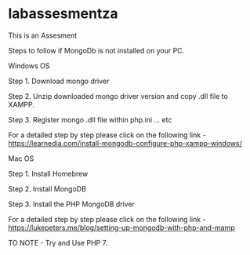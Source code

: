 # labassesmentza
This is an Assesment


Steps to follow if MongoDb is not installed on your PC.

Windows OS

Step 1. Download mongo driver

Step 2. Unzip downloaded mongo driver version and copy .dll file to XAMPP.

Step 3. Register mongo .dll file within php.ini ... etc 


For a detailed step by step please click on the following link - https://learnedia.com/install-mongodb-configure-php-xampp-windows/



Mac OS

Step 1. Install Homebrew

Step 2. Install MongoDB

Step 3. Install the PHP MongoDB driver


For a detailed step by step please click on the following link  -  https://lukepeters.me/blog/setting-up-mongodb-with-php-and-mamp




TO NOTE - Try and Use PHP 7.

